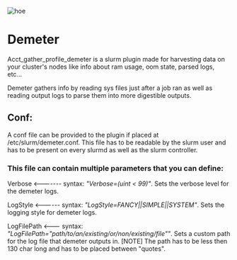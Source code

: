 ![hoe](https://user-images.githubusercontent.com/87118859/185426997-149c94e8-e33e-4621-b193-81594645686a.png)

# Demeter
Acct_gather_profile_demeter is a slurm plugin made for harvesting data on your cluster's nodes like info about ram usage, oom state, parsed logs, etc...

Demeter gathers info by reading sys files just after a job ran as well as reading output logs to parse them into more digestible outputs.

## Conf:
A conf file can be provided to the plugin if placed at /etc/slurm/demeter.conf. 
This file has to be readable by the slurm user and has to be present on every slurmd as well as the slurm controller.

### This file can contain multiple parameters that you can define:

Verbose <------- syntax: *"Verbose=(uint < 99)"*. Sets the verbose level for the demeter logs.

LogStyle <------ syntax: *"LogStyle=FANCY||SIMPLE||SYSTEM"*. Sets the logging style for demeter logs.

LogFilePath <--- syntax: *"LogFilePath="path/to/an/existing/or/non/existing/file""*. Sets a custom path for the log file that demeter outputs in. [NOTE] The path has to be less then 130 char long and has to be placed between "quotes".
